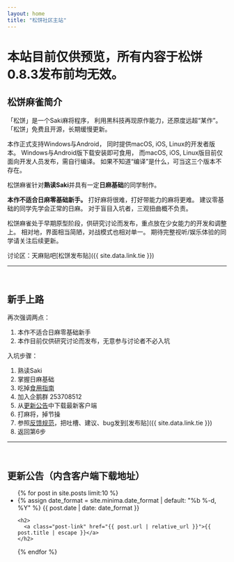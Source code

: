 ```yaml
---
layout: home
title: "松饼社区主站"
---
```


# 本站目前仅供预览，所有内容于松饼0.8.3发布前均无效。

## 松饼麻雀简介

「松饼」是一个Saki麻将程序，
利用黑科技再现原作能力，还原度远超“某作”。
「松饼」免费且开源，长期缓慢更新。

本作正式支持Windows与Android，
同时提供macOS, iOS, Linux的开发者版本。
Windows与Android版下载安装即可食用，
而macOS, iOS, Linux版目前仅面向开发人员发布，需自行编译。
如果不知道“编译”是什么，可当这三个版本不存在。

松饼麻雀针对**熟读Saki**并具有一定**日麻基础**的同学制作。

**本作不适合日麻零基础新手。**
打好麻将很难，打好带能力的麻将更难。
建议零基础的同学先学会正常的日麻。
对于盲目入坑者，三观扭曲概不负责。

松饼麻雀处于早期原型阶段，供研究讨论而发布，重点放在少女能力的开发和调整上。
相对地，界面相当简陋，对战模式也相对单一。
期待完整视听/娱乐体验的同学请关注后续更新。

讨论区：天麻贴吧[松饼发布贴]({{ site.data.link.tie }})  

---
<br />

## <a name="newbie"></a>新手上路

再次强调两点：
1. 本作不适合日麻零基础新手
2. 本作目前仅供研究讨论而发布，无意参与讨论者不必入坑

入坑步骤：
1. 熟读Saki
2. 掌握日麻基础
3. 吃掉[食用指南](/docs/)
4. 加入企鹅群 253708512
5. 从[更新公告](#news)中下载最新客户端
6. 打麻将，掉节操
7. 参照[反馈规范](/feedback/)，把吐槽、建议、bug发到[发布贴]({{ site.data.link.tie }})
8. 返回第6步

---
<br />

## <a name="news" />更新公告（内含客户端下载地址）
<ul class="post-list">
{% for post in site.posts limit:10 %}
  <li>
	{% assign date_format = site.minima.date_format | default: "%b %-d, %Y" %}
	<span class="post-meta">{{ post.date | date: date_format }}</span>

	<h2>
	  <a class="post-link" href="{{ post.url | relative_url }}">{{ post.title | escape }}</a>
	</h2>
  </li>
{% endfor %}
</ul>



